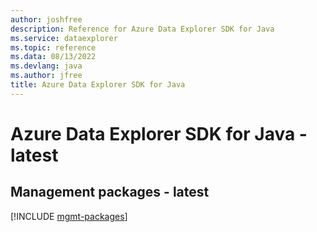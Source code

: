 ```yaml
---
author: joshfree
description: Reference for Azure Data Explorer SDK for Java
ms.service: dataexplorer
ms.topic: reference
ms.data: 08/13/2022
ms.devlang: java
ms.author: jfree
title: Azure Data Explorer SDK for Java
---
```

# Azure Data Explorer SDK for Java - latest

## Management packages - latest
[!INCLUDE [mgmt-packages](data-explorer-mgmt-index.md)]